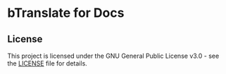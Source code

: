 # bTranslate for Docs

## License

This project is licensed under the GNU General Public License v3.0 - see the [LICENSE](LICENSE) file for details.